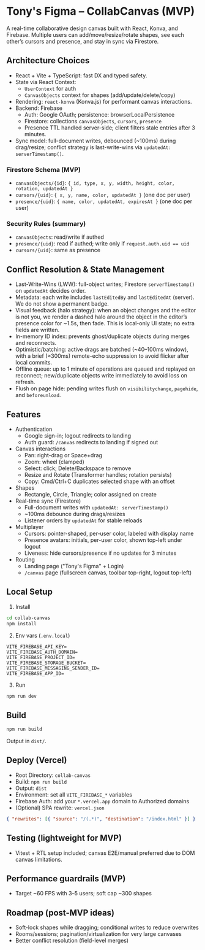 # Tony's Figma – CollabCanvas (MVP)

A real-time collaborative design canvas built with React, Konva, and Firebase. Multiple users can add/move/resize/rotate shapes, see each other’s cursors and presence, and stay in sync via Firestore.

## Architecture Choices
- React + Vite + TypeScript: fast DX and typed safety.
- State via React Context:
  - `UserContext` for auth
  - `CanvasObjects` context for shapes (add/update/delete/copy)
- Rendering: `react-konva` (Konva.js) for performant canvas interactions.
- Backend: Firebase
  - Auth: Google OAuth; persistence: browserLocalPersistence
  - Firestore: collections `canvasObjects`, `cursors`, `presence`
  - Presence TTL handled server-side; client filters stale entries after 3 minutes.
- Sync model: full-document writes, debounced (~100ms) during drag/resize; conflict strategy is last-write-wins via `updatedAt: serverTimestamp()`.

### Firestore Schema (MVP)
- `canvasObjects/{id}`: `{ id, type, x, y, width, height, color, rotation, updatedAt }`
- `cursors/{uid}`: `{ x, y, name, color, updatedAt }` (one doc per user)
- `presence/{uid}`: `{ name, color, updatedAt, expiresAt }` (one doc per user)

### Security Rules (summary)
- `canvasObjects`: read/write if authed
- `presence/{uid}`: read if authed; write only if `request.auth.uid == uid`
- `cursors/{uid}`: same as presence

## Conflict Resolution & State Management
- Last-Write-Wins (LWW): full-object writes; Firestore `serverTimestamp()` on `updatedAt` decides order.
- Metadata: each write includes `lastEditedBy` and `lastEditedAt` (server). We do not show a permanent badge.
- Visual feedback (halo strategy): when an object changes and the editor is not you, we render a dashed halo around the object in the editor’s presence color for ~1.5s, then fade. This is local-only UI state; no extra fields are written.
- In-memory ID index: prevents ghost/duplicate objects during merges and reconnects.
- Optimistic/batching: active drags are batched (~40–100ms window), with a brief (≈300ms) remote-echo suppression to avoid flicker after local commits.
- Offline queue: up to 1 minute of operations are queued and replayed on reconnect; new/duplicate objects write immediately to avoid loss on refresh.
- Flush on page hide: pending writes flush on `visibilitychange`, `pagehide`, and `beforeunload`.

## Features
- Authentication
  - Google sign-in; logout redirects to landing
  - Auth guard: `/canvas` redirects to landing if signed out
- Canvas interactions
  - Pan: right-drag or Space+drag
  - Zoom: wheel (clamped)
  - Select: click; Delete/Backspace to remove
  - Resize and Rotate (Transformer handles; rotation persists)
  - Copy: Cmd/Ctrl+C duplicates selected shape with an offset
- Shapes
  - Rectangle, Circle, Triangle; color assigned on create
- Real-time sync (Firestore)
  - Full-document writes with `updatedAt: serverTimestamp()`
  - ~100ms debounce during drags/resizes
  - Listener orders by `updatedAt` for stable reloads
- Multiplayer
  - Cursors: pointer-shaped, per-user color, labeled with display name
  - Presence avatars: initials, per-user color, shown top-left under logout
  - Liveness: hide cursors/presence if no updates for 3 minutes
- Routing
  - Landing page ("Tony's Figma" + Login)
  - `/canvas` page (fullscreen canvas, toolbar top-right, logout top-left)

## Local Setup
1) Install
```bash
cd collab-canvas
npm install
```
2) Env vars (`.env.local`)
```
VITE_FIREBASE_API_KEY=
VITE_FIREBASE_AUTH_DOMAIN=
VITE_FIREBASE_PROJECT_ID=
VITE_FIREBASE_STORAGE_BUCKET=
VITE_FIREBASE_MESSAGING_SENDER_ID=
VITE_FIREBASE_APP_ID=
```
3) Run
```bash
npm run dev
```

## Build
```bash
npm run build
```
Output in `dist/`.

## Deploy (Vercel)
- Root Directory: `collab-canvas`
- Build: `npm run build`
- Output: `dist`
- Environment: set all `VITE_FIREBASE_*` variables
- Firebase Auth: add your `*.vercel.app` domain to Authorized domains
- (Optional) SPA rewrite: `vercel.json`
```json
{ "rewrites": [{ "source": "/(.*)", "destination": "/index.html" }] }
```

## Testing (lightweight for MVP)
- Vitest + RTL setup included; canvas E2E/manual preferred due to DOM canvas limitations.

## Performance guardrails (MVP)
- Target ~60 FPS with 3–5 users; soft cap ~300 shapes

## Roadmap (post-MVP ideas)
- Soft-lock shapes while dragging; conditional writes to reduce overwrites
- Rooms/sessions; pagination/virtualization for very large canvases
- Better conflict resolution (field-level merges)

